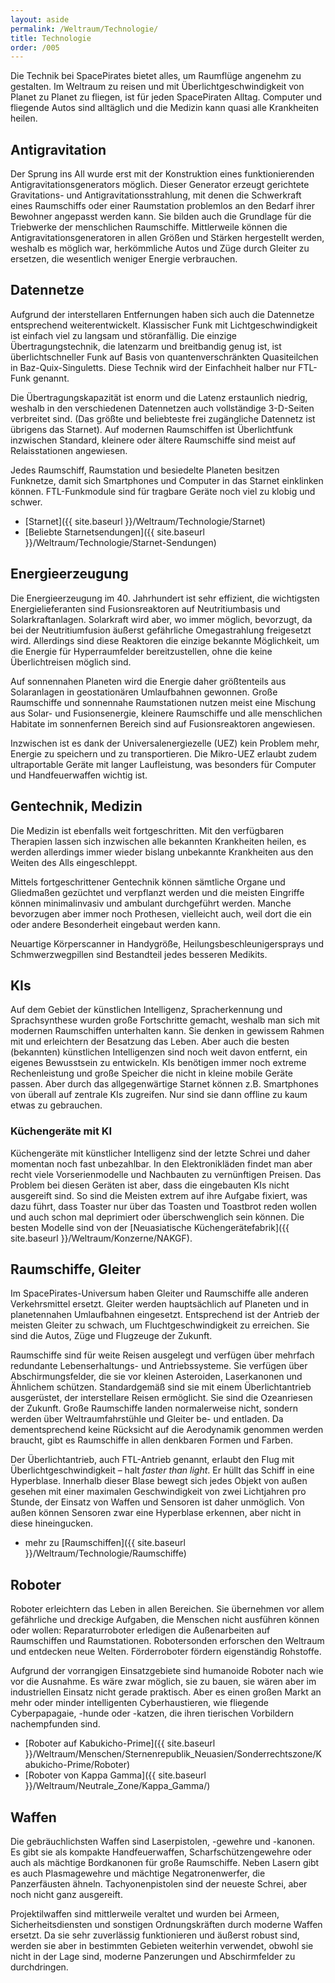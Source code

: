 ```yaml
---
layout: aside
permalink: /Weltraum/Technologie/
title: Technologie
order: /005
---
```


Die Technik bei SpacePirates bietet alles, um Raumflüge angenehm zu gestalten. Im Weltraum zu reisen und mit Überlichtgeschwindigkeit von Planet zu Planet zu fliegen, ist für jeden SpacePiraten Alltag. Computer und fliegende Autos sind alltäglich und die Medizin kann quasi alle Krankheiten heilen.

## Antigravitation

Der Sprung ins All wurde erst mit der Konstruktion eines funktionierenden Antigravitationsgenerators möglich. Dieser Generator erzeugt gerichtete Gravitations- und Antigravitationsstrahlung, mit denen die Schwerkraft eines Raumschiffs oder einer Raumstation problemlos an den Bedarf ihrer Bewohner angepasst werden kann. Sie bilden auch die Grundlage für die Triebwerke der menschlichen Raumschiffe. Mittlerweile können die Antigravitationsgeneratoren in allen Größen und Stärken hergestellt werden, weshalb es möglich war, herkömmliche Autos und Züge durch Gleiter zu ersetzen, die wesentlich weniger Energie verbrauchen.

## Datennetze

Aufgrund der interstellaren Entfernungen haben sich auch die Datennetze entsprechend weiterentwickelt. Klassischer Funk mit Lichtgeschwindigkeit ist einfach viel zu langsam und störanfällig. Die einzige Übertragungstechnik, die latenzarm und breitbandig genug ist, ist überlichtschneller Funk auf Basis von quantenverschränkten Quasiteilchen in Baz-Quix-Singuletts. Diese Technik wird der Einfachheit halber nur FTL-Funk genannt.

Die Übertragungskapazität ist enorm und die Latenz erstaunlich niedrig, weshalb in den verschiedenen Datennetzen auch vollständige 3-D-Seiten verbreitet sind. (Das größte und beliebteste frei zugängliche Datennetz ist übrigens das Starnet). Auf modernen Raumschiffen ist Überlichtfunk inzwischen Standard, kleinere oder ältere Raumschiffe sind meist auf Relaisstationen angewiesen.

Jedes Raumschiff, Raumstation und besiedelte Planeten besitzen Funknetze, damit sich Smartphones und Computer in das Starnet einklinken können. FTL-Funkmodule sind für tragbare Geräte noch viel zu klobig und schwer.

- [Starnet]({{ site.baseurl }}/Weltraum/Technologie/Starnet)
- [Beliebte Starnetsendungen]({{ site.baseurl }}/Weltraum/Technologie/Starnet-Sendungen)

## Energieerzeugung

Die Energieerzeugung im 40. Jahrhundert ist sehr effizient, die wichtigsten Energielieferanten sind Fusionsreaktoren auf Neutritiumbasis und Solarkraftanlagen. Solarkraft wird aber, wo immer möglich, bevorzugt, da bei der Neutritiumfusion äußerst gefährliche Omegastrahlung freigesetzt wird. Allerdings sind diese Reaktoren die einzige bekannte Möglichkeit, um die Energie für Hyperraumfelder bereitzustellen, ohne die keine Überlichtreisen möglich sind.

Auf sonnennahen Planeten wird die Energie daher größtenteils aus Solaranlagen in geostationären Umlaufbahnen gewonnen. Große Raumschiffe und sonnennahe Raumstationen nutzen meist eine Mischung aus Solar- und Fusionsenergie, kleinere Raumschiffe und alle menschlichen Habitate im sonnenfernen Bereich sind auf Fusionsreaktoren angewiesen.

Inzwischen ist es dank der Universalenergiezelle (UEZ) kein Problem mehr, Energie zu speichern und zu transportieren. Die Mikro-UEZ erlaubt zudem ultraportable Geräte mit langer Laufleistung, was besonders für Computer und Handfeuerwaffen wichtig ist.

## Gentechnik, Medizin

Die Medizin ist ebenfalls weit fortgeschritten. Mit den verfügbaren Therapien lassen sich inzwischen alle bekannten Krankheiten heilen, es werden allerdings immer wieder bislang unbekannte Krankheiten aus den Weiten des Alls eingeschleppt.

Mittels fortgeschrittener Gentechnik können sämtliche Organe und Gliedmaßen gezüchtet und verpflanzt werden und die meisten Eingriffe können minimalinvasiv und ambulant durchgeführt werden. Manche bevorzugen aber immer noch Prothesen, vielleicht auch, weil dort die ein oder andere Besonderheit eingebaut werden kann.

Neuartige Körperscanner in Handygröße, Heilungsbeschleunigersprays und Schmwerzwegpillen sind Bestandteil jedes besseren Medikits.

## KIs

Auf dem Gebiet der künstlichen Intelligenz, Spracherkennung und Sprachsynthese wurden große Fortschritte gemacht, weshalb man sich mit modernen Raumschiffen unterhalten kann. Sie denken in gewissem Rahmen mit und erleichtern der Besatzung das Leben. Aber auch die besten (bekannten) künstlichen Intelligenzen sind noch weit davon entfernt, ein eigenes Bewusstsein zu entwickeln. KIs benötigen immer noch extreme Rechenleistung und große Speicher die nicht in kleine mobile Geräte passen. Aber durch das allgegenwärtige Starnet können z.B. Smartphones von überall auf zentrale KIs zugreifen. Nur sind sie dann offline zu kaum etwas zu gebrauchen.

### Küchengeräte mit KI

Küchengeräte mit künstlicher Intelligenz sind der letzte Schrei und daher momentan noch fast unbezahlbar. In den Elektronikläden findet man aber recht viele Vorserienmodelle und Nachbauten zu vernünftigen Preisen. Das Problem bei diesen Geräten ist aber, dass die eingebauten KIs nicht ausgereift sind. So sind die Meisten extrem auf ihre Aufgabe fixiert, was dazu führt, dass Toaster nur über das Toasten und Toastbrot reden wollen und auch schon mal deprimiert oder überschwenglich sein können. Die besten Modelle sind von der [Neuasiatische Küchengerätefabrik]({{ site.baseurl }}/Weltraum/Konzerne/NAKGF).

## Raumschiffe, Gleiter

Im SpacePirates-Universum haben Gleiter und Raumschiffe alle anderen Verkehrsmittel ersetzt. Gleiter werden hauptsächlich auf Planeten und in planetennahen Umlaufbahnen eingesetzt. Entsprechend ist der Antrieb der meisten Gleiter zu schwach, um Fluchtgeschwindigkeit zu erreichen. Sie sind die Autos, Züge und Flugzeuge der Zukunft.

Raumschiffe sind für weite Reisen ausgelegt und verfügen über mehrfach redundante Lebenserhaltungs- und Antriebssysteme. Sie verfügen über Abschirmungsfelder, die sie vor kleinen Asteroiden, Laserkanonen und Ähnlichem schützen. Standardgemäß sind sie mit einem Überlichtantrieb ausgerüstet, der interstellare Reisen ermöglicht. Sie sind die Ozeanriesen der Zukunft. Große Raumschiffe landen normalerweise nicht, sondern werden über Weltraumfahrstühle und Gleiter be- und entladen. Da dementsprechend keine Rücksicht auf die Aerodynamik genommen werden braucht, gibt es Raumschiffe in allen denkbaren Formen und Farben.

Der Überlichtantrieb, auch FTL-Antrieb genannt, erlaubt den Flug mit Überlichtgeschwindigkeit – halt *faster than light*. Er hüllt das Schiff in eine Hyperblase. Innerhalb dieser Blase bewegt sich jedes Objekt von außen gesehen mit einer maximalen Geschwindigkeit von zwei Lichtjahren pro Stunde, der Einsatz von Waffen und Sensoren ist daher unmöglich. Von außen können Sensoren zwar eine Hyperblase erkennen, aber nicht in diese hineingucken.

- mehr zu [Raumschiffen]({{ site.baseurl }}/Weltraum/Technologie/Raumschiffe)

## Roboter

Roboter erleichtern das Leben in allen Bereichen. Sie übernehmen vor allem gefährliche und dreckige Aufgaben, die Menschen nicht ausführen können oder wollen: Reparaturroboter erledigen die Außenarbeiten auf Raumschiffen und Raumstationen. Robotersonden erforschen den Weltraum und entdecken neue Welten. Förderroboter fördern eigenständig Rohstoffe.

Aufgrund der vorrangigen Einsatzgebiete sind humanoide Roboter nach wie vor die Ausnahme. Es wäre zwar möglich, sie zu bauen, sie wären aber im industriellen Einsatz nicht gerade praktisch. Aber es einen großen Markt an mehr oder minder intelligenten Cyberhaustieren, wie fliegende Cyberpapagaie, -hunde oder -katzen, die ihren tierischen Vorbildern nachempfunden sind.

- [Roboter auf Kabukicho-Prime]({{ site.baseurl }}/Weltraum/Menschen/Sternenrepublik_Neuasien/Sonderrechtszone/Kabukicho-Prime/Roboter)
- [Roboter von Kappa Gamma]({{ site.baseurl }}/Weltraum/Neutrale_Zone/Kappa_Gamma/)

## Waffen

Die gebräuchlichsten Waffen sind Laserpistolen, -gewehre und -kanonen. Es gibt sie als kompakte Handfeuerwaffen, Scharfschützengewehre oder auch als mächtige Bordkanonen für große Raumschiffe. Neben Lasern gibt es auch Plasmagewehre und mächtige Negatronenwerfer, die Panzerfäusten ähneln. Tachyonenpistolen sind der neueste Schrei, aber noch nicht ganz ausgereift.

Projektilwaffen sind mittlerweile veraltet und wurden bei Armeen, Sicherheitsdiensten und sonstigen Ordnungskräften durch moderne Waffen ersetzt. Da sie sehr zuverlässig funktionieren und äußerst robust sind, werden sie aber in bestimmten Gebieten weiterhin verwendet, obwohl sie nicht in der Lage sind, moderne Panzerungen und Abschirmfelder zu durchdringen.

